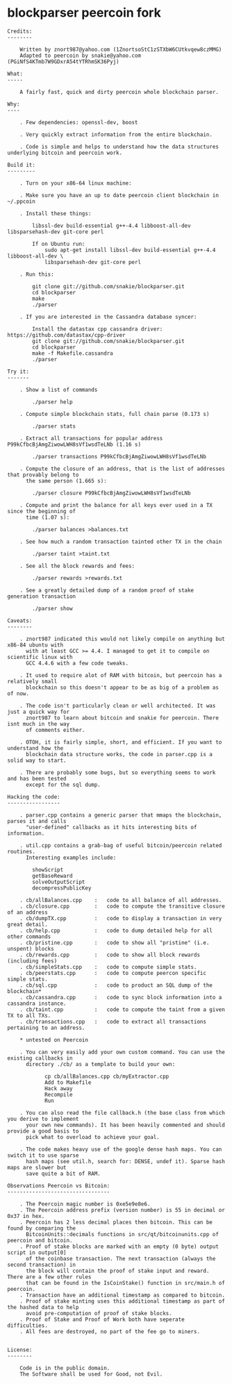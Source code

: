 blockparser peercoin fork
===========

    Credits:
    --------

        Written by znort987@yahoo.com (1ZnortsoStC1zSTXbW6CUtkvqew8czMMG)
        Adapted to peercoin by snakie@yahoo.com (PGiNfS4KTmb7W9GDxrA54tYTRhmSK36Pyj)

    What:
    -----

        A fairly fast, quick and dirty peercoin whole blockchain parser.

    Why:
    ----

        . Few dependencies: openssl-dev, boost

        . Very quickly extract information from the entire blockchain.

        . Code is simple and helps to understand how the data structures underlying bitcoin and peercoin work.

    Build it:
    ---------

        . Turn on your x86-64 linux machine:

        . Make sure you have an up to date peercoin client blockchain in ~/.ppcoin

        . Install these things: 
        
            libssl-dev build-essential g++-4.4 libboost-all-dev libsparsehash-dev git-core perl
            
            If on Ubuntu run:
                sudo apt-get install libssl-dev build-essential g++-4.4 libboost-all-dev \
                libsparsehash-dev git-core perl

        . Run this:

            git clone git://github.com/snakie/blockparser.git
            cd blockparser
            make
            ./parser

        . If you are interested in the Cassandra database syncer:

            Install the datastax cpp cassandra driver: https://github.com/datastax/cpp-driver
            git clone git://github.com/snakie/blockparser.git
            cd blockparser
            make -f Makefile.cassandra
            ./parser

    Try it:
    -------

        . Show a list of commands

            ./parser help

        . Compute simple blockchain stats, full chain parse (0.173 s)

            ./parser stats

        . Extract all transactions for popular address P99kCfbcBjAmgZiwowLWH8sVf1wsdTeLNb (1.16 s)

            ./parser transactions P99kCfbcBjAmgZiwowLWH8sVf1wsdTeLNb

        . Compute the closure of an address, that is the list of addresses that provably belong to 
          the same person (1.665 s):

            ./parser closure P99kCfbcBjAmgZiwowLWH8sVf1wsdTeLNb

        . Compute and print the balance for all keys ever used in a TX since the beginning of 
          time (1.07 s):

            ./parser balances >balances.txt

        . See how much a random transaction tainted other TX in the chain

            ./parser taint >taint.txt

        . See all the block rewards and fees:

            ./parser rewards >rewards.txt

        . See a greatly detailed dump of a random proof of stake generation transaction

            ./parser show

    Caveats:
    --------

        . znort987 indicated this would not likely compile on anything but x86-84 ubuntu with
          with at least GCC >= 4.4. I managed to get it to compile on scientific linux with 
          GCC 4.4.6 with a few code tweaks.

        . It used to require alot of RAM with bitcoin, but peercoin has a relatively small 
          blockchain so this doesn't appear to be as big of a problem as of now. 

        . The code isn't particularly clean or well architected. It was just a quick way for 
          znort987 to learn about bitcoin and snakie for peercoin. There isnt much in the way 
          of comments either.

        . OTOH, it is fairly simple, short, and efficient. If you want to understand how the 
          blockchain data structure works, the code in parser.cpp is a solid way to start.

        . There are probably some bugs, but so everything seems to work and has been tested 
          except for the sql dump. 

    Hacking the code:
    -----------------

        . parser.cpp contains a generic parser that mmaps the blockchain, parses it and calls
          "user-defined" callbacks as it hits interesting bits of information.

        . util.cpp contains a grab-bag of useful bitcoin/peercoin related routines. 
          Interesting examples include:

            showScript
            getBaseReward
            solveOutputScript
            decompressPublicKey

        . cb/allBalances.cpp    :   code to all balance of all addresses.
        . cb/closure.cpp        :   code to compute the transitive closure of an address
        . cb/dumpTX.cpp         :   code to display a transaction in very great detail. 
        . cb/help.cpp           :   code to dump detailed help for all other commands
        . cb/pristine.cpp       :   code to show all "pristine" (i.e. unspent) blocks
        . cb/rewards.cpp        :   code to show all block rewards (including fees)
        . cb/simpleStats.cpp    :   code to compute simple stats.
        . cb/peerstats.cpp      :   code to compute peercon specific simple stats.
        . cb/sql.cpp            :   code to product an SQL dump of the blockchain*
        . cb/cassandra.cpp      :   code to sync block information into a cassandra instance.
        . cb/taint.cpp          :   code to compute the taint from a given TX to all TXs.
        . cb/transactions.cpp   :   code to extract all transactions pertaining to an address.
        
        * untested on Peercoin

        . You can very easily add your own custom command. You can use the existing callbacks in
          directory ./cb/ as a template to build your own:

                cp cb/allBalances.cpp cb/myExtractor.cpp
                Add to Makefile
                Hack away
                Recompile
                Run

        . You can also read the file callback.h (the base class from which you derive to implement 
          your own new commands). It has been heavily commented and should provide a good basis to 
          pick what to overload to achieve your goal.

        . The code makes heavy use of the google dense hash maps. You can switch it to use sparse 
          hash maps (see util.h, search for: DENSE, undef it). Sparse hash maps are slower but 
          save quite a bit of RAM.

    Observations Peercoin vs Bitcoin:
    ---------------------------------
        
        . The Peercoin magic number is 0xe5e9e8e6.
        . The Peercoin address prefix (version number) is 55 in decimal or 0x37 in hex. 
        . Peercoin has 2 less decimal places then bitcoin. This can be found by comparing the 
          BitcoinUnits::decimals functions in src/qt/bitcoinunits.cpp of peercoin and bitcoin.
        . Proof of stake blocks are marked with an empty (0 byte) output script in output[0] 
          of the coinbase transaction. The next transaction (always the second transaction) in 
          the block will contain the proof of stake input and reward. There are a few other rules 
          that can be found in the IsCoinStake() function in src/main.h of peercoin.  
        . Transaction have an additional timestamp as compared to bitcoin.
        . Proof of stake minting uses this additional timestamp as part of the hashed data to help 
          avoid pre-computation of proof of stake blocks. 
        . Proof of Stake and Proof of Work both have seperate difficulties.
        . All fees are destroyed, no part of the fee go to miners.


    License:
    --------

        Code is in the public domain.
        The Software shall be used for Good, not Evil.

